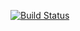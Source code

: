 [![Build Status](http://192.168.31.47:3001/api/badges/dronov/terraform-proxmox/status.svg)](http://192.168.31.47:3001/dronov/terraform-proxmox)
